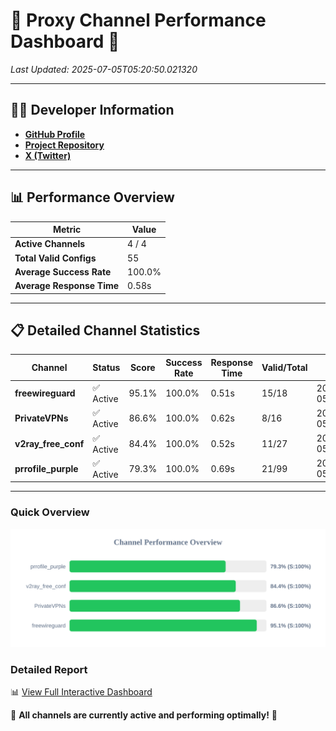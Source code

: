 # 🌟 Proxy Channel Performance Dashboard 🌟

_Last Updated: 2025-07-05T05:20:50.021320_

---

## 👩‍💻 Developer Information

- **[GitHub Profile](https://github.com/4n0nymou3)**  
- **[Project Repository](https://github.com/4n0nymou3/multi-proxy-config-fetcher)**  
- **[X (Twitter)](https://x.com/4n0nymou3)**  

---

## 📊 Performance Overview

| Metric                | Value       |
|-----------------------|-------------|
| **Active Channels**   | 4 / 4       |
| **Total Valid Configs** | 55          |
| **Average Success Rate** | 100.0%      |
| **Average Response Time** | 0.58s       |

---

## 📋 Detailed Channel Statistics

| Channel          | Status     | Score  | Success Rate | Response Time | Valid/Total | Last Success               |
|------------------|------------|--------|--------------|---------------|-------------|----------------------------|
| **freewireguard**  | ✅ Active  | 95.1%  | 100.0% | 0.51s         | 15/18       | 2025-07-05T05:20:50.019515 |
| **PrivateVPNs**  | ✅ Active  | 86.6%  | 100.0% | 0.62s         | 8/16       | 2025-07-05T05:20:49.485851 |
| **v2ray_free_conf**  | ✅ Active  | 84.4%  | 100.0% | 0.52s         | 11/27       | 2025-07-05T05:20:48.829082 |
| **prrofile_purple**  | ✅ Active  | 79.3%  | 100.0% | 0.69s         | 21/99       | 2025-07-05T05:20:48.268995 |

---

### Quick Overview
<div align="center">
  <a href="https://raw.githubusercontent.com/nullluser/NullRepo/refs/heads/main/assets/channel_stats_chart.svg">
    <img src="https://raw.githubusercontent.com/nullluser/NullRepo/refs/heads/main/assets/channel_stats_chart.svg" alt="Source Performance Statistics" width="800">
  </a>
</div>

### Detailed Report
📊 [View Full Interactive Dashboard](https://htmlpreview.github.io/?https://github.com/nullluser/NullRepo/blob/main/assets/performance_report.html)

🎉 **All channels are currently active and performing optimally!** 🎉
